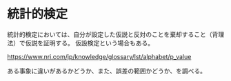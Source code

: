 # 統計的検定

統計的検定においては、自分が設定した仮説と反対のことを棄却すること（背理法）で仮説を証明する。
仮設検定という場合もある。

https://www.nri.com/jp/knowledge/glossary/lst/alphabet/p_value

ある事象に違いがあるかどうか、また、誤差の範囲かどうか、を調べる。
